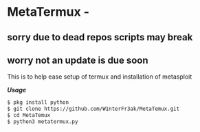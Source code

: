 # MetaTermux -
## sorry due to dead repos scripts may break
## worry not an update is due soon
This is to help ease setup of termux and installation of metasploit 

***Usage***

```bash
$ pkg install python
$ git clone https://github.com/W1nterFr3ak/MetaTemux.git
$ cd MetaTemux
$ python3 metatermux.py
```
